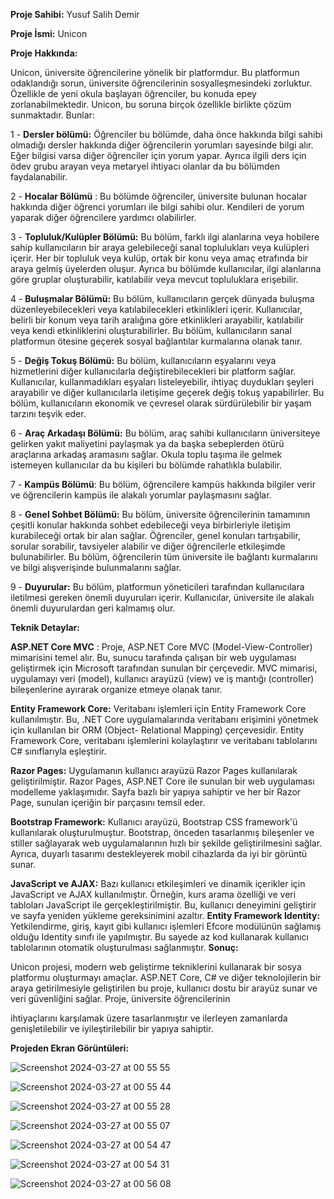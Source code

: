 **Proje Sahibi:** Yusuf Salih Demir

**Proje İsmi:** Unicon

**Proje Hakkında:**

Unicon, üniversite öğrencilerine yönelik bir platformdur. Bu platformun odaklandığı sorun,
üniversite öğrencilerinin sosyalleşmesindeki zorluktur. Özellikle de yeni okula başlayan
öğrenciler, bu konuda epey zorlanabilmektedir. Unicon, bu soruna birçok özellikle birlikte
çözüm sunmaktadır. Bunlar:

1 - **Dersler bölümü:** Öğrenciler bu bölümde, daha önce hakkında bilgi sahibi olmadığı
dersler hakkında diğer öğrencilerin yorumları sayesinde bilgi alır. Eğer bilgisi varsa diğer
öğrenciler için yorum yapar. Ayrıca ilgili ders için ödev grubu arayan veya metaryel
ihtiyacı olanlar da bu bölümden faydalanabilir.

2 - **Hocalar Bölümü** : Bu bölümde öğrenciler, üniversite bulunan hocalar hakkında diğer
öğrenci yorumları ile bilgi sahibi olur. Kendileri de yorum yaparak diğer öğrencilere
yardımcı olabilirler.

3 - **Topluluk/Kulüpler Bölümü:** Bu bölüm, farklı ilgi alanlarına veya hobilere sahip
kullanıcıların bir araya gelebileceği sanal toplulukları veya kulüpleri içerir. Her bir
topluluk veya kulüp, ortak bir konu veya amaç etrafında bir araya gelmiş üyelerden
oluşur. Ayrıca bu bölümde kullanıcılar, ilgi alanlarına göre gruplar oluşturabilir, katılabilir
veya mevcut topluluklara erişebilir.

4 - **Buluşmalar Bölümü:** Bu bölüm, kullanıcıların gerçek dünyada buluşma
düzenleyebilecekleri veya katılabilecekleri etkinlikleri içerir. Kullanıcılar, belirli bir
konum veya tarih aralığına göre etkinlikleri arayabilir, katılabilir veya kendi etkinliklerini
oluşturabilirler. Bu bölüm, kullanıcıların sanal platformun ötesine geçerek sosyal
bağlantılar kurmalarına olanak tanır.

5 - **Değiş Tokuş Bölümü:** Bu bölüm, kullanıcıların eşyalarını veya hizmetlerini diğer
kullanıcılarla değiştirebilecekleri bir platform sağlar. Kullanıcılar, kullanmadıkları
eşyaları listeleyebilir, ihtiyaç duydukları şeyleri arayabilir ve diğer kullanıcılarla iletişime
geçerek değiş tokuş yapabilirler. Bu bölüm, kullanıcıların ekonomik ve çevresel olarak
sürdürülebilir bir yaşam tarzını teşvik eder.

6 - **Araç Arkadaşı Bölümü:** Bu bölüm, araç sahibi kullanıcıların üniversiteye gelirken yakıt
maliyetini paylaşmak ya da başka sebeplerden ötürü araçlarına arkadaş aramasını sağlar.
Okula toplu taşıma ile gelmek istemeyen kullanıcılar da bu kişileri bu bölümde rahatlıkla
bulabilir.

7 - **Kampüs Bölümü**: Bu bölüm, öğrencilere kampüs hakkında bilgiler verir ve öğrencilerin
kampüs ile alakalı yorumlar paylaşmasını sağlar.

8 - **Genel Sohbet Bölümü:** Bu bölüm, üniversite öğrencilerinin tamamının çeşitli konular
hakkında sohbet edebileceği veya birbirleriyle iletişim kurabileceği ortak bir alan sağlar.
Öğrenciler, genel konuları tartışabilir, sorular sorabilir, tavsiyeler alabilir ve diğer
öğrencilerle etkileşimde bulunabilirler. Bu bölüm, öğrencilerin tüm üniversite ile bağlantı
kurmalarını ve bilgi alışverişinde bulunmalarını sağlar.

9 - **Duyurular:** Bu bölüm, platformun yöneticileri tarafından kullanıcılara iletilmesi gereken
önemli duyuruları içerir. Kullanıcılar, üniversite ile alakalı önemli duyurulardan geri
kalmamış olur.

**Teknik Detaylar:**

**ASP.NET Core MVC** : Proje, ASP.NET Core MVC (Model-View-Controller) mimarisini temel
alır. Bu, sunucu tarafında çalışan bir web uygulaması geliştirmek için Microsoft tarafından
sunulan bir çerçevedir. MVC mimarisi, uygulamayı veri (model), kullanıcı arayüzü (view) ve iş
mantığı (controller) bileşenlerine ayırarak organize etmeye olanak tanır.

**Entity Framework Core:** Veritabanı işlemleri için Entity Framework Core kullanılmıştır. Bu,
.NET Core uygulamalarında veritabanı erişimini yönetmek için kullanılan bir ORM (Object-
Relational Mapping) çerçevesidir. Entity Framework Core, veritabanı işlemlerini kolaylaştırır ve
veritabanı tablolarını C# sınıflarıyla eşleştirir.

**Razor Pages:** Uygulamanın kullanıcı arayüzü Razor Pages kullanılarak geliştirilmiştir. Razor
Pages, ASP.NET Core ile sunulan bir web uygulaması modelleme yaklaşımıdır. Sayfa bazlı bir
yapıya sahiptir ve her bir Razor Page, sunulan içeriğin bir parçasını temsil eder.

**Bootstrap Framework:** Kullanıcı arayüzü, Bootstrap CSS framework'ü kullanılarak
oluşturulmuştur. Bootstrap, önceden tasarlanmış bileşenler ve stiller sağlayarak web
uygulamalarının hızlı bir şekilde geliştirilmesini sağlar. Ayrıca, duyarlı tasarımı destekleyerek
mobil cihazlarda da iyi bir görüntü sunar.

**JavaScript ve AJAX:** Bazı kullanıcı etkileşimleri ve dinamik içerikler için JavaScript ve AJAX
kullanılmıştır. Örneğin, kurs arama özelliği ve veri tabloları JavaScript ile gerçekleştirilmiştir.
Bu, kullanıcı deneyimini geliştirir ve sayfa yeniden yükleme gereksinimini azaltır.
**Entity Framework Identity:** Yetkilendirme, giriş, kayıt gibi kullanıcı işlemleri Efcore
modülünün sağlamış olduğu Identity sınıfı ile yapılmıştır. Bu sayede az kod kullanarak kullanıcı
tablolarının otomatik oluşturulması sağlanmıştır.
**Sonuç:**

Unicon projesi, modern web geliştirme tekniklerini kullanarak bir sosya platformu oluşturmayı
amaçlar. ASP.NET Core, C# ve diğer teknolojilerin bir araya getirilmesiyle geliştirilen bu proje,
kullanıcı dostu bir arayüz sunar ve veri güvenliğini sağlar. Proje, üniversite öğrencilerinin


ihtiyaçlarını karşılamak üzere tasarlanmıştır ve ilerleyen zamanlarda genişletilebilir ve
iyileştirilebilir bir yapıya sahiptir.


**Projeden Ekran Görüntüleri:**

![Screenshot 2024-03-27 at 00 55 55](https://github.com/yusufs-d/Unicon/assets/74401288/817370d7-a476-4f16-ad8c-94d05aed9f7c)

![Screenshot 2024-03-27 at 00 55 44](https://github.com/yusufs-d/Unicon/assets/74401288/d9e213fa-725d-44ab-8816-29cd8ae0cfcd)

![Screenshot 2024-03-27 at 00 55 28](https://github.com/yusufs-d/Unicon/assets/74401288/93d1db0c-f4cc-4e52-ad63-c2f64e2cd095)

![Screenshot 2024-03-27 at 00 55 07](https://github.com/yusufs-d/Unicon/assets/74401288/ffc17668-6517-47a7-a148-346a113eca63)

![Screenshot 2024-03-27 at 00 54 47](https://github.com/yusufs-d/Unicon/assets/74401288/93e30bcc-e292-413a-b6cd-e856f039e403)

![Screenshot 2024-03-27 at 00 54 31](https://github.com/yusufs-d/Unicon/assets/74401288/6a8fbfd6-74fe-41c5-bcf0-252139110016)

![Screenshot 2024-03-27 at 00 56 08](https://github.com/yusufs-d/Unicon/assets/74401288/d65c30ed-6739-4478-832f-465b6ed97a29)


